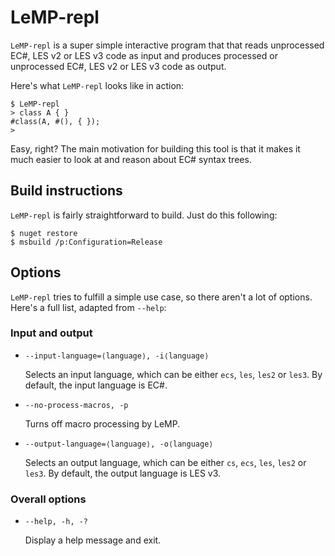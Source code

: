 # LeMP-repl

`LeMP-repl` is a super simple interactive program that that reads unprocessed EC#, LES v2 or LES v3 code as input and produces processed or unprocessed EC#, LES v2 or LES v3 code as output.

Here's what `LeMP-repl` looks like in action:

```
$ LeMP-repl
> class A { }
#class(A, #(), { });
>
```

Easy, right? The main motivation for building this tool is that it makes it much easier to look at and reason about EC# syntax trees.

## Build instructions

`LeMP-repl` is fairly straightforward to build. Just do this following:

```
$ nuget restore
$ msbuild /p:Configuration=Release
```

## Options

`LeMP-repl` tries to fulfill a simple use case, so there aren't a lot of options. Here's a full list, adapted from `--help`:

### Input and output

  * `--input-language=⟨language⟩, -i⟨language⟩`

    Selects an input language, which can be either `ecs`, `les`, `les2` or `les3`. By default, the input language is EC#.

  * `--no-process-macros, -p`

    Turns off macro processing by LeMP.

  * `--output-language=⟨language⟩, -o⟨language⟩`

    Selects an output language, which can be either `cs`, `ecs`, `les`, `les2` or `les3`. By default, the output language is LES v3.

### Overall options

  * `--help, -h, -?`

    Display a help message and exit.
